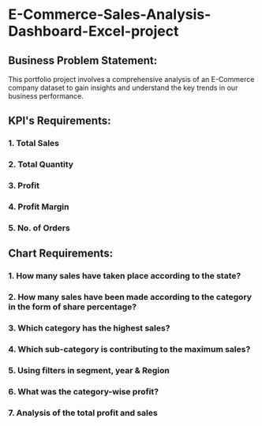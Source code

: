 # E-Commerce-Sales-Analysis-Dashboard-Excel-project
## Business Problem Statement:

This portfolio project involves a comprehensive analysis of an E-Commerce company dataset to gain insights and understand the key trends in our business performance.

## KPI's Requirements:

### 1. Total Sales
### 2. Total Quantity
### 3. Profit
### 4. Profit Margin
### 5. No. of Orders

## Chart Requirements:

### 1. How many sales have taken place according to the state?

### 2. How many sales have been made according to the category in the form of share percentage?

### 3. Which category has the highest sales?

### 4. Which sub-category is contributing to the maximum sales?

### 5. Using filters in segment, year & Region

### 6. What was the category-wise profit?

### 7. Analysis of the total profit and sales
